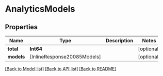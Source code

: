 # AnalyticsModels

## Properties
Name | Type | Description | Notes
------------ | ------------- | ------------- | -------------
**total** | **Int64** |  | [optional] 
**models** | [InlineResponse20085Models] |  | [optional] 

[[Back to Model list]](../README.md#documentation-for-models) [[Back to API list]](../README.md#documentation-for-api-endpoints) [[Back to README]](../README.md)


